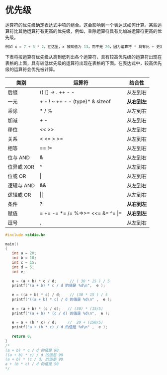 # 优先级

运算符的优先级确定表达式中项的组合。这会影响到一个表达式如何计算。某些运算符比其他运算符有更高的优先级，例如，乘除运算符具有比加减运算符更高的优先级。

```c
例如 x = 7 + 3 * 2，在这里，x 被赋值为 13，而不是 20，因为运算符 * 具有比 + 更高的优先级，所以首先计算乘法 3*2，然后再加上 7。
```

下表将按运算符优先级从高到低列出各个运算符，具有较高优先级的运算符出现在表格的上面，具有较低优先级的运算符出现在表格的下面。在表达式中，较高优先级的运算符会优先被计算。

| 类别       | 运算符                            | 结合性       |
| ---------- | --------------------------------- | ------------ |
| 后缀       | () [] -> . ++ - -                 | 从左到右     |
| 一元       | + - ! ~ ++ - - (type)* & sizeof   | **从右到左** |
| 乘除       | * / %                             | 从左到右     |
| 加减       | + -                               | 从左到右     |
| 移位       | << >>                             | 从左到右     |
| 关系       | < <= > >=                         | 从左到右     |
| 相等       | == !=                             | 从左到右     |
| 位与 AND   | &                                 | 从左到右     |
| 位异或 XOR | ^                                 | 从左到右     |
| 位或 OR    | \|                                | 从左到右     |
| 逻辑与 AND | &&                                | 从左到右     |
| 逻辑或 OR  | \|\|                              | 从左到右     |
| 条件       | ?:                                | **从右到左** |
| 赋值       | = += -= *= /= %=>>= <<= &= ^= \|= | **从右到左** |
| 逗号       | ,                                 | 从左到右     |



```c
#include <stdio.h>
 
main()
{
   int a = 20;
   int b = 10;
   int c = 15;
   int d = 5;
   int e;
 
   e = (a + b) * c / d;      // ( 30 * 15 ) / 5
   printf("(a + b) * c / d 的值是 %d\n",  e );
 
   e = ((a + b) * c) / d;    // (30 * 15 ) / 5
   printf("((a + b) * c) / d 的值是 %d\n" ,  e );
 
   e = (a + b) * (c / d);   // (30) * (15/5)
   printf("(a + b) * (c / d) 的值是 %d\n",  e );
 
   e = a + (b * c) / d;     //  20 + (150/5)
   printf("a + (b * c) / d 的值是 %d\n" ,  e );
  
   return 0;
}
/*
(a + b) * c / d 的值是 90
((a + b) * c) / d 的值是 90
(a + b) * (c / d) 的值是 90
a + (b * c) / d 的值是 50
*/
```

















